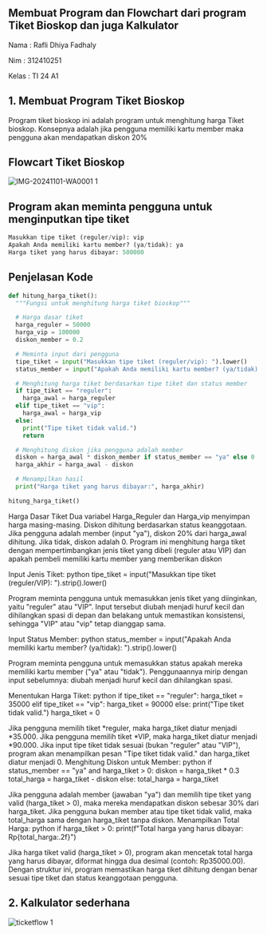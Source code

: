 ## Membuat Program dan Flowchart dari program Tiket Bioskop dan juga Kalkulator
Nama : Rafli Dhiya Fadhaly

Nim : 312410251

Kelas : TI 24 A1
## 1. Membuat Program Tiket Bioskop
Program tiket bioskop ini adalah program untuk menghitung harga Tiket bioskop. Konsepnya adalah jika pengguna memiliki kartu member maka pengguna akan mendapatkan diskon 20%
## Flowcart Tiket Bioskop
![IMG-20241101-WA0001 1](https://github.com/user-attachments/assets/2ff2ac81-45c7-4399-89ab-008263effd67)
## Program akan meminta pengguna untuk menginputkan tipe tiket
```Python
Masukkan tipe tiket (reguler/vip): vip
Apakah Anda memiliki kartu member? (ya/tidak): ya
Harga tiket yang harus dibayar: 500000
```
## Penjelasan Kode
```Python
def hitung_harga_tiket():
  """Fungsi untuk menghitung harga tiket bioskop"""

  # Harga dasar tiket
  harga_reguler = 50000
  harga_vip = 100000
  diskon_member = 0.2 

  # Meminta input dari pengguna
  tipe_tiket = input("Masukkan tipe tiket (reguler/vip): ").lower()
  status_member = input("Apakah Anda memiliki kartu member? (ya/tidak): ").lower()

  # Menghitung harga tiket berdasarkan tipe tiket dan status member
  if tipe_tiket == "reguler":
    harga_awal = harga_reguler
  elif tipe_tiket == "vip":
    harga_awal = harga_vip
  else:
    print("Tipe tiket tidak valid.")
    return

  # Menghitung diskon jika pengguna adalah member
  diskon = harga_awal * diskon_member if status_member == "ya" else 0
  harga_akhir = harga_awal - diskon

  # Menampilkan hasil
  print("Harga tiket yang harus dibayar:", harga_akhir)

hitung_harga_tiket()
```
Harga Dasar Tiket Dua variabel Harga_Reguler dan Harga_vip menyimpan harga masing-masing. Diskon dihitung berdasarkan status keanggotaan. Jika pengguna adalah member (input "ya"), diskon 20% dari harga_awal dihitung. Jika tidak, diskon adalah 0. Program ini menghitung harga tiket dengan mempertimbangkan jenis tiket yang dibeli (reguler atau VIP) dan apakah pembeli memiliki kartu member yang memberikan diskon

Input Jenis Tiket: python tipe_tiket = input("Masukkan tipe tiket (reguler/VIP): ").strip().lower()

Program meminta pengguna untuk memasukkan jenis tiket yang diinginkan, yaitu "reguler" atau "VIP". Input tersebut diubah menjadi huruf kecil dan dihilangkan spasi di depan dan belakang untuk memastikan konsistensi, sehingga "VIP" atau "vip" tetap dianggap sama.

Input Status Member: python status_member = input("Apakah Anda memiliki kartu member? (ya/tidak): ").strip().lower()

Program meminta pengguna untuk memasukkan status apakah mereka memiliki kartu member ("ya" atau "tidak"). Penggunaannya mirip dengan input sebelumnya: diubah menjadi huruf kecil dan dihilangkan spasi.

Menentukan Harga Tiket: python if tipe_tiket == "reguler": harga_tiket = 35000 elif tipe_tiket == "vip": harga_tiket = 90000 else: print("Tipe tiket tidak valid.") harga_tiket = 0

Jika pengguna memilih tiket *reguler, maka harga_tiket diatur menjadi *35.000.
Jika pengguna memilih tiket *VIP, maka harga_tiket diatur menjadi *90.000.
Jika input tipe tiket tidak sesuai (bukan "reguler" atau "VIP"), program akan menampilkan pesan "Tipe tiket tidak valid." dan harga_tiket diatur menjadi 0.
Menghitung Diskon untuk Member: python if status_member == "ya" and harga_tiket > 0: diskon = harga_tiket * 0.3 total_harga = harga_tiket - diskon else: total_harga = harga_tiket

Jika pengguna adalah member (jawaban "ya") dan memilih tipe tiket yang valid (harga_tiket > 0), maka mereka mendapatkan diskon sebesar 30% dari harga_tiket.
Jika pengguna bukan member atau tipe tiket tidak valid, maka total_harga sama dengan harga_tiket tanpa diskon.
Menampilkan Total Harga: python if harga_tiket > 0: print(f"Total harga yang harus dibayar: Rp{total_harga:.2f}")

Jika harga tiket valid (harga_tiket > 0), program akan mencetak total harga yang harus dibayar, diformat hingga dua desimal (contoh: Rp35000.00).
Dengan struktur ini, program memastikan harga tiket dihitung dengan benar sesuai tipe tiket dan status keanggotaan pengguna.
## 2. Kalkulator sederhana
![ticketflow 1](https://github.com/user-attachments/assets/eeb4d88c-26df-472a-bd8c-bc3c6265a956)
